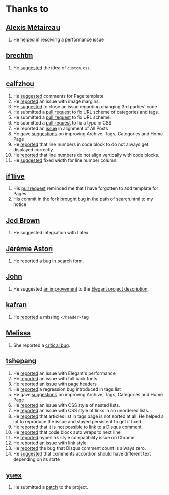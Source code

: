 Thanks to
=========

[Alexis Métaireau](https://github.com/ametaireau)
-------------------------------------------------

1. He [helped](https://github.com/talha131/pelican-elegant/issues/81) in resolving a performance issue

[brechtm](https://github.com/brechtm)
-------------------------------------

1. He [suggested](https://github.com/talha131/pelican-elegant/pull/40) the idea of `custom.css`.

[calfzhou](https://github.com/calfzhou)
---------------------------------------

1. He [suggested](https://github.com/talha131/pelican-elegant/issues/63) comments for Page template
1. He [reported](https://github.com/talha131/pelican-elegant/issues/72) an issue with image margins.
1. He [suggested](https://github.com/talha131/pelican-elegant/issues/73) to close an issue regarding changing 3rd parties' code
1. He submitted a [pull request](https://github.com/talha131/pelican-elegant/pull/66) to fix URL scheme of categories and tags.
1. He submitted a [pull request](https://github.com/talha131/pelican-elegant/pull/65) to fix URL scheme.
1. He submitted a [pull request](https://github.com/talha131/pelican-elegant/pull/62) to fix a typo in CSS.
1. He reported an [issue](https://github.com/talha131/pelican-elegant/issues/64) in alignment of All Posts
1. He gave [suggestions](https://github.com/talha131/pelican-elegant/issues/59) on improving Archive, Tags, Categories and Home Page
1. He [reported](https://github.com/talha131/pelican-elegant/issues/58) that line numbers in code block to do not always get displayed correctly.
1. He [reported](https://github.com/talha131/pelican-elegant/issues/58) that line numbers do not align vertically with code blocks.
1. He [suggested](https://github.com/talha131/pelican-elegant/issues/58) fixed width for line number column.

[if1live](https://github.com/if1live)
-------------------------------------

1. His [pull request](https://github.com/getpelican/pelican-plugins/pull/68) reminded me that I have forgotten to add template for Pages
1. His [commit](https://github.com/if1live/pelican-elegant/commit/3da52903e94051fa771212149a10a271adc78264#commitcomment-3988674) in the fork brought bug in the path of search.html to my notice

[Jed Brown](https://github.com/jedbrown)
----------------------------------------

1. He suggested integration with Latex.

[Jérémie Astori](https://github.com/astorije)
---------------------------------------------

1. He reported a [bug](https://botbot.me/freenode/pelican/msg/5577967/) in search form.

[John](http://twitter.com/BostonEnginerd)
-----------------------------------------

1. He suggested [an improvement](https://twitter.com/BostonEnginerd/status/374555593589002241) to the [Elegant project description](http://oncrashreboot.com/elegant-a-clean-theme-for-pelican-with-search-feature).

[kafran](https://github.com/kafran)
-----------------------------------

1. He [reported](https://github.com/talha131/pelican-elegant/issues/76) a missing `</header>` tag

[Melissa](https://github.com/meli-lewis)
----------------------------------------

1. She reported a [critical bug](https://github.com/talha131/pelican-elegant/issues/1).

[tshepang](https://github.com/tshepang)
---------------------------------------

1. He [reported](https://github.com/talha131/pelican-elegant/issues/81) an issue with Elegant's performance
1. He [reported](https://github.com/talha131/pelican-elegant/issues/80) an issue with fall back fonts
1. He [reported](https://github.com/talha131/pelican-elegant/issues/75) an issue with page headers
1. He [reported](https://github.com/talha131/pelican-elegant/issues/34#issuecomment-28151235) a regression bug introduced in tags list
1. He gave [suggestions](https://github.com/talha131/pelican-elegant/issues/59) on improving Archive, Tags, Categories and Home Page
1. He [reported](https://github.com/talha131/pelican-elegant/issues/50) an issue
   with CSS style of nested lists.
1. He [reported](https://github.com/talha131/pelican-elegant/issues/10) an issue with CSS style of links in an unordered lists.
1. He [reported](https://github.com/talha131/pelican-elegant/issues/34) that articles list in tags page is not sorted at all. He helped a lot to reproduce the issue and stayed persistent to get it fixed.
1. He [reported](https://github.com/talha131/pelican-elegant/issues/6) that it is not possible to link to a Disqus comment.
1. He [reported](https://github.com/talha131/pelican-elegant/issues/8) that code block auto wraps to next line
1. He [reported](https://github.com/talha131/pelican-elegant/issues/5) hyperlink style compatibility issue on Chrome.
1. He [reported](https://github.com/talha131/pelican-elegant/issues/3) an issue with link style.
1. He [reported](https://github.com/talha131/pelican-elegant/issues/4) the bug that Disqus comment count is always zero.
1. He [suggested](https://github.com/talha131/pelican-elegant/issues/7) that comments accordion should have different text depending on its state

[yuex](https://github.com/yuex)
-------------------------------

1. He submitted a [patch](https://github.com/talha131/pelican-elegant/pull/2) to the project.

